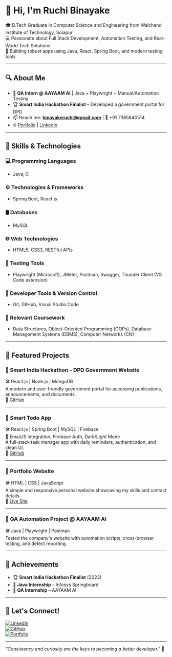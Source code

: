 # 👋 Hi, I'm Ruchi Binayake

🎓 B.Tech Graduate in Computer Science and Engineering from Walchand Institute of Technology, Solapur  
💻 Passionate about Full Stack Development, Automation Testing, and Real-World Tech Solutions  
🚀 Building robust apps using Java, React, Spring Boot, and modern testing tools

---

## 🔍 About Me

- 💼 **QA Intern @ AAYAAM AI** | Java + Playwright + Manual/Automation Testing
- 🏆 **Smart India Hackathon Finalist** – Developed a government portal for DPD
- 📫 Reach me: **binayakeruchi@gmail.com** | 📱 +91 7385840514
- 🌐 [Portfolio](https://ruchibinayake14.github.io/portfolio/) | [LinkedIn](http://www.linkedin.com/in/binayakeruchi)

---

## 🧠 Skills & Technologies

### 💻 Programming Languages
- Java, C

### ⚙️ Technologies & Frameworks
- Spring Boot, React.js

### 🛢️ Databases
- MySQL

### 🌐 Web Technologies
- HTML5, CSS3, RESTful APIs

### 🧪 Testing Tools
- Playwright (Microsoft), JMeter, Postman, Swagger, Thunder Client (VS Code extension)

### 🧰 Developer Tools & Version Control
- Git, GitHub, Visual Studio Code

### 📘 Relevant Coursework
- Data Structures, Object-Oriented Programming (OOPs), Database Management Systems (DBMS), Computer Networks (CN)

---

## 📂 Featured Projects

### 🔹 Smart India Hackathon – DPD Government Website  
🛠 React.js | Node.js | MongoDB  
A modern and user-friendly government portal for accessing publications, announcements, and documents.  
🔗 [GitHub](https://github.com/RuchiBinayake14)

---

### 🔹 Smart Todo App  
🛠 React.js | Spring Boot | MySQL | Firebase  
📌 EmailJS integration, Firebase Auth, Dark/Light Mode  
A full-stack task manager app with daily reminders, authentication, and clean UI.  
🔗 [GitHub](https://github.com/RuchiBinayake14)

---

### 🔹 Portfolio Website  
🛠 HTML | CSS | JavaScript  
A simple and responsive personal website showcasing my skills and contact details.  
🔗 [Live Site](https://ruchibinayake14.github.io)

---

### 🔹 QA Automation Project @ AAYAAM AI  
🛠 Java | Playwright | Postman  
Tested the company's website with automation scripts, cross-browser testing, and defect reporting.

---

## 🏅 Achievements

- 🏆 **Smart India Hackathon Finalist** (2023)
- 📜 **Java Internship** – Infosys Springboard
- 🧪 **QA Internship** – AAYAAM AI

---

## 🤝 Let's Connect!

[![LinkedIn](https://img.shields.io/badge/LinkedIn-blue?logo=linkedin)](https://www.linkedin.com/in/binayakeruchi)  
[![GitHub](https://img.shields.io/badge/GitHub-Profile-black?logo=github)](https://github.com/RuchiBinayake14)  
[![Portfolio](https://img.shields.io/badge/Portfolio-Site-orange?logo=firefox)](https://ruchibinayake14.github.io/portfolio/)

---

_“Consistency and curiosity are the keys to becoming a better developer.”_ 🚀
